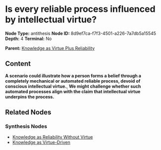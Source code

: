 # Is every reliable process influenced by intellectual virtue?

**Node Type:** antithesis
**Node ID:** 8d9ef7ca-f7f3-4501-a226-7a7db5a15545
**Depth:** 4
**Terminal:** No

**Parent:** [Knowledge as Virtue Plus Reliability](knowledge-as-virtue-plus-reliability-synthesis-07b8a015-b01d-435e-9415-1cd372d9a6e5.md)

## Content

**A scenario could illustrate how a person forms a belief through a completely mechanical or automated reliable process, devoid of conscious intellectual virtue.**, **We might challenge whether such automated processes align with the claim that intellectual virtue underpins the process.**

## Related Nodes

### Synthesis Nodes

- [Knowledge as Reliability Without Virtue](knowledge-as-reliability-without-virtue-synthesis-3ab0769f-f036-44e6-afef-f57767ce3768.md)
- [Knowledge as Virtue-Driven](knowledge-as-virtue-driven-synthesis-d95d2fb3-81f3-4182-886b-2f9c40b1b807.md)
